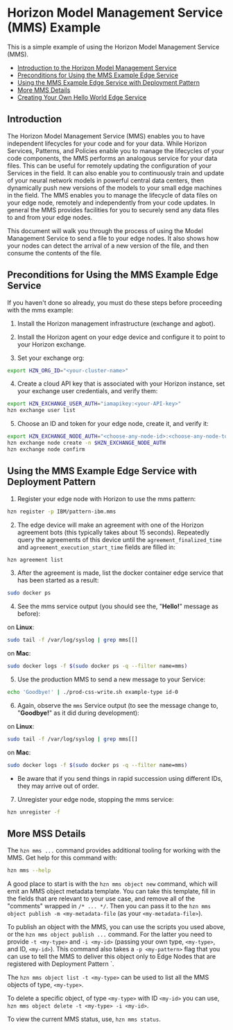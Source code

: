 # Horizon Model Management Service (MMS) Example

This is a simple example of using the Horizon Model Management Service (MMS).

- [Introduction to the Horizon Model Management Service](#introduction)
- [Preconditions for Using the MMS Example Edge Service](#preconditions)
- [Using the MMS Example Edge Service with Deployment Pattern](#using-mms-pattern)
- [More MMS Details](#mms-deets)
- [Creating Your Own Hello World Edge Service](CreateService.md)


## <a id=introduction></a> Introduction

The Horizon Model Management Service (MMS) enables you to have independent lifecycles for your code and for your data. While Horizon Services, Patterns, and Policies enable you to manage the lifecycles of your code components, the MMS performs an analogous service for your data files.  This can be useful for remotely updating the configuration of your Services in the field. It can also enable you to continuously train and update of your neural network models in powerful central data centers, then dynamically push new versions of the models to your small edge machines in the field. The MMS enables you to manage the lifecycle of data files on your edge node, remotely and independently from your code updates. In general the MMS provides facilities for you to securely send any data files to and from your edge nodes.

This document will walk you through the process of using the Model Management Service to send a file to your edge nodes. It also shows how your nodes can detect the arrival of a new version of the file, and then consume the contents of the file.


## <a id=preconditions></a> Preconditions for Using the MMS Example Edge Service

If you haven't done so already, you must do these steps before proceeding with the mms example:

1. Install the Horizon management infrastructure (exchange and agbot).

2. Install the Horizon agent on your edge device and configure it to point to your Horizon exchange.

3. Set your exchange org:

```bash
export HZN_ORG_ID="<your-cluster-name>"
```

4. Create a cloud API key that is associated with your Horizon instance, set your exchange user credentials, and verify them:

```bash
export HZN_EXCHANGE_USER_AUTH="iamapikey:<your-API-key>"
hzn exchange user list
```

5. Choose an ID and token for your edge node, create it, and verify it:

```bash
export HZN_EXCHANGE_NODE_AUTH="<choose-any-node-id>:<choose-any-node-token>"
hzn exchange node create -n $HZN_EXCHANGE_NODE_AUTH
hzn exchange node confirm
```

## <a id=using-mms-pattern></a> Using the MMS Example Edge Service with Deployment Pattern

1. Register your edge node with Horizon to use the mms pattern:

```bash
hzn register -p IBM/pattern-ibm.mms
```

2. The edge device will make an agreement with one of the Horizon agreement bots (this typically takes about 15 seconds). Repeatedly query the agreements of this device until the `agreement_finalized_time` and `agreement_execution_start_time` fields are filled in:

```bash
hzn agreement list
```

3. After the agreement is made, list the docker container edge service that has been started as a result:

``` bash
sudo docker ps
```

4. See the mms service output (you should see the, "**Hello!**" message as before):

  on **Linux**:

  ```bash
  sudo tail -f /var/log/syslog | grep mms[[]
  ```

  on **Mac**:

  ```bash
  sudo docker logs -f $(sudo docker ps -q --filter name=mms)
  ```

5. Use the production MMS to send a new message to your Service:

```bash
echo 'Goodbye!' | ./prod-css-write.sh example-type id-0
```

6. Again, observe the `mms` Service output (to see the message change to, "**Goodbye!**" as it did during development):

  on **Linux**:

  ```bash
  sudo tail -f /var/log/syslog | grep mms[[]
  ```

  on **Mac**:

  ```bash
  sudo docker logs -f $(sudo docker ps -q --filter name=mms)
  ```

- Be aware that if you send things in rapid succession using different IDs, they may arrive out of order.
7. Unregister your edge node, stopping the mms service:

```bash
hzn unregister -f
```

## <a id=mms-deets></a> More MSS Details

The `hzn mms ...` command provides additional tooling for working with the MMS. Get  help for this command with:

```bash
hzn mms --help
```

A good place to start is with the `hzn mms object new` command, which will emit an MMS object metadata template. You can take this template, fill in the fields that are relevant to your use case, and remove all of the "comments" wrapped in `/* ... */`. Then you can pass it to the `hzn mms object publish -m <my-metadata-file` (as your `<my-metadata-file>`).

To publish an object with the MMS, you can use the scripts you used above, or the `hzn mms object publish ...` command. For the latter you need to provide `-t <my-type>` and `-i <my-id>` (passing your own type, `<my-type>`, and ID, `<my-id>`). This command also takes a `-p <my-pattern>` flag that you can use to tell the MMS to deliver this object only to Edge Nodes that are registered with Deployment Pattern `<my-pattern>.

The `hzn mms object list -t <my-type>` can be used to list all the MMS objects of type, `<my-type>`.

To delete a specific object, of type `<my-type>` with ID `<my-id>` you can use, `hzn mms object delete -t <my-type> -i <my-id>`.

To view the current MMS status, use, `hzn mms status`.

